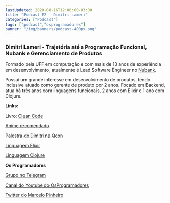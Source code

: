 ```yaml
---
lastUpdated: 2020-08-16T12:00:00-03:00
title: "Podcast E2 - Dimitri Lameri"
categories: ["Podcast"]
tags: ["podcast","osprogramadores"]
banner: "/img/banners/podcast-400px.png"
---
```


### Dimitri Lameri - Trajetória até a Programação Funcional, Nubank e Gerenciamento de Produtos

Formado pela UFF em computação e com mais de 13 anos de experiência em desenvolvimento, atualmente é Lead Software Engineer no [Nubank](https://nubank.com.br/).

Possui um grande interesse em desenvolvimento de produtos, tendo inclusive atuado como gerente de produto por 2 anos. Focado em Backend, atua há três anos com linguagens funcionais, 2 anos com Elixir e 1 ano com Clojure.


<SpotifyEmbed episode="525KMkdSRex7brOl90GVFH"></SpotifyEmbed>


**Links:**

Livro: [Clean Code](https://www.amazon.com.br/Clean-Code-Handbook-Software-Craftsmanship/dp/0132350882)

[Anime recomendado](https://en.wikipedia.org/wiki/Demon_Slayer:_Kimetsu_no_Yaiba)

[Palestra do Dimitri na Qcon](https://qconsp.com/sp2019/presentation/como-o-novo-chat-da-olx-ficou-75-mais-barato-mesmo-com-40-de-aumento-no)

[Linguagem Elixir](https://pt.wikipedia.org/wiki/Elixir_(linguagem_de_programa%C3%A7%C3%A3o))

[Linguagem Clojure](https://pt.wikipedia.org/wiki/Clojure)

**Os Programadores**

[Grupo no Telegram](https://t.me/osprogramadores)

[Canal do Youtube do OsProgramadores](https://www.youtube.com/channel/UCt_YNYGl6K5yNXlXEQDdwWg?view_as=subscriber)

[Twitter do Marcelo Pinheiro](https://twitter.com/mpinheir)
